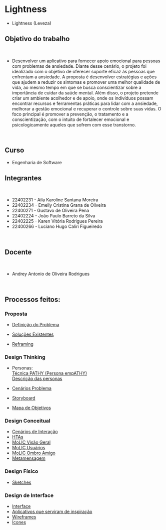 # Lightness
- Lightness (Leveza)
## Objetivo do trabalho
<br>

- Desenvolver um aplicativo para fornecer apoio emocional para pessoas com problemas de ansiedade. Diante desse cenário, o projeto foi idealizado com o objetivo de oferecer suporte eficaz às pessoas que enfrentam a ansiedade. A proposta é desenvolver estratégias e ações que ajudem a reduzir os sintomas e promover uma melhor qualidade de vida, ao mesmo tempo em que se busca conscientizar sobre a importância de cuidar da saúde mental. Além disso, o projeto pretende criar um ambiente acolhedor e de apoio, onde os indivíduos possam encontrar recursos e ferramentas práticas para lidar com a ansiedade, melhorar a gestão emocional e recuperar o controle sobre suas vidas. O foco principal é promover a prevenção, o tratamento e a conscientização, com o intuito de fortalecer emocional e psicologicamente aqueles que sofrem com esse transtorno.
<br>

## Curso
- Engenharia de Software

## Integrantes
<br>

- 22402231 - Aila Karoline Santana Moreira     
- 22402234 - Emelly Cristina Grana de Oliveira
- 22400271 - Gustavo de Oliveira Pena          
- 22402224 - João Paulo Barreto da Silva       
- 22402225 - Karen Vitória Rodrigues Pereira   
- 22400266 - Luciano Hugo Caliri Figueiredo    
<br>

## Docente 
<br>

- Andrey Antonio de Oliveira Rodrigues
<br>

## Processos feitos:<br/>

### Proposta 
- [Definição do Problema](https://github.com/ailinha01/IHC-TRABALHO/blob/ff71d6767ed5a38b32c288360ca0d0063f7bbb74/docs/1.%20Proposta/1.1%20Problemas.md)

- [Soluções Existentes](https://github.com/ailinha01/IHC-TRABALHO/blob/ff71d6767ed5a38b32c288360ca0d0063f7bbb74/docs/1.%20Proposta/1.2%20Solu%C3%A7%C3%B5es_Existentes.md
)

- [Reframing](https://github.com/ailinha01/IHC-TRABALHO/blob/ff71d6767ed5a38b32c288360ca0d0063f7bbb74/docs/1.%20Proposta/1.3%20Reframing.md)

### Design Thinking
- Personas:<br/>
[Técnica PATHY (Persona empATHY)](https://github.com/ailinha01/IHC-TRABALHO/blob/ff71d6767ed5a38b32c288360ca0d0063f7bbb74/docs/2.%20Design_Thinking/2.1%20Personas/2.1.1%20Personas_T%C3%A9cnica_PATHY.md)<br/>
[Descrição das personas](https://github.com/ailinha01/IHC-TRABALHO/blob/ff71d6767ed5a38b32c288360ca0d0063f7bbb74/docs/2.%20Design_Thinking/2.1%20Personas/2.1.2%20Personas_Descri%C3%A7%C3%A3o.md)<br/>

- [Cenários Problema](https://github.com/ailinha01/IHC-TRABALHO/blob/ff71d6767ed5a38b32c288360ca0d0063f7bbb74/docs/2.%20Design_Thinking/2.2%20Cen%C3%A1rios_Problema.md)

- [Storyboard](https://github.com/ailinha01/IHC-TRABALHO/blob/ff71d6767ed5a38b32c288360ca0d0063f7bbb74/docs/2.%20Design_Thinking/2.3%20StoryBoard.md)

- [Mapa de Objetivos](https://github.com/ailinha01/IHC-TRABALHO/blob/2bd6946f2b661ce50cb32d553eee32e3dcfcab3e/docs/2.%20Design_Thinking/2.4%20Mapa_Objetivos.md)

### Design Conceitual

- [Cenários de Interação](https://github.com/ailinha01/IHC-TRABALHO/blob/accd0db42882b3722caaee83932eb5712c115e40/docs/3.%20%20Design_Alternativas/3.1%20Design_Conceitual/3.1.1%20Cen%C3%A1rios_de_Intera%C3%A7%C3%A3o.md)
- [HTAs](https://github.com/ailinha01/IHC-TRABALHO/blob/accd0db42882b3722caaee83932eb5712c115e40/docs/3.%20%20Design_Alternativas/3.1%20Design_Conceitual/3.1.2%20HTAs.md)
- [MoLIC Visão Geral](https://github.com/ailinha01/IHC-TRABALHO/blob/accd0db42882b3722caaee83932eb5712c115e40/docs/3.%20%20Design_Alternativas/3.1%20Design_Conceitual/3.1.3%20MoLIC/3.1.3.1%20Vis%C3%A3o_Geral_MoLIC.md)
- [MoLIC Usuários](https://github.com/ailinha01/IHC-TRABALHO/blob/accd0db42882b3722caaee83932eb5712c115e40/docs/3.%20%20Design_Alternativas/3.1%20Design_Conceitual/3.1.3%20MoLIC/3.1.3.2%20MoLIC_usu%C3%A1rios.md)
- [MoLIC Ombro Amigo](https://github.com/ailinha01/IHC-TRABALHO/blob/accd0db42882b3722caaee83932eb5712c115e40/docs/3.%20%20Design_Alternativas/3.1%20Design_Conceitual/3.1.3%20MoLIC/3.1.3.3%20MoLIC_ombro_amigo.md)
- [Metamensagem](https://github.com/ailinha01/IHC-TRABALHO/blob/accd0db42882b3722caaee83932eb5712c115e40/docs/3.%20%20Design_Alternativas/3.1%20Design_Conceitual/3.1.4%20Metamensagem.md)

### Design Físico

- [Sketches](https://github.com/ailinha01/IHC-TRABALHO/blob/d3c62b82d6c2bfabc7e389a9781d5e66230e1e11/docs/3.%20%20Design_Alternativas/3.2%20Design_F%C3%ADsico/3.2.1%20Sketches.md)

### Design de Interface
- [Interface](https://github.com/ailinha01/IHC-TRABALHO/blob/55920e6fc3719193909df347b7f71daf6e593ba7/docs/4.%20Design_Interface/4.1%20Interface/video/video.md)
- [Aplicativos que serviram de inspiração](https://github.com/ailinha01/IHC-TRABALHO/blob/ea5d72d22690b27aaaee26f67cb2c6a476927c1a/docs/4.%20Design_Interface/4.1%20Interface/video/Interface.md)
- [Wireframes](https://github.com/ailinha01/IHC-TRABALHO/blob/a9ca0a57011c6483e1d052e2f5d87cffdda6e447/docs/4.%20Design_Interface/4.2%20Wireframes/4.2.1%20Wireframe1.md)
- [Ícones](https://github.com/ailinha01/IHC-TRABALHO/blob/55920e6fc3719193909df347b7f71daf6e593ba7/docs/4.%20Design_Interface/%C3%ADcones/%C3%8Dcones_do_Aplicativo.md)
